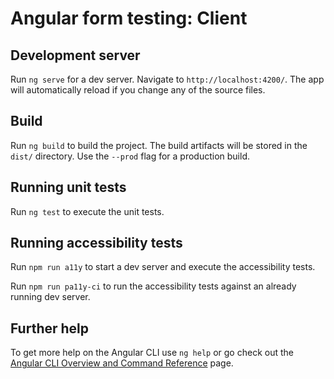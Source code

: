 # Angular form testing: Client

## Development server

Run `ng serve` for a dev server. Navigate to `http://localhost:4200/`. The app will automatically reload if you change any of the source files.

## Build

Run `ng build` to build the project. The build artifacts will be stored in the `dist/` directory. Use the `--prod` flag for a production build.

## Running unit tests

Run `ng test` to execute the unit tests.

## Running accessibility tests

Run `npm run a11y` to start a dev server and execute the accessibility tests.

Run `npm run pa11y-ci` to run the accessibility tests against an already running dev server.

## Further help

To get more help on the Angular CLI use `ng help` or go check out the [Angular CLI Overview and Command Reference](https://angular.io/cli) page.

